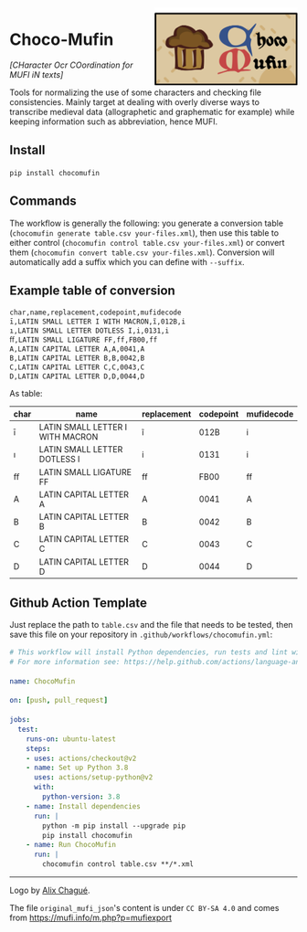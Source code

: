 <img src="./img/chocomufin.png" width="250" align="right">

# Choco-Mufin

*\[CHaracter Ocr COordination for MUFI iN texts\]*

Tools for normalizing the use of some characters and checking file consistencies. Mainly target at dealing with
overly diverse ways to transcribe medieval data (allographetic and graphematic for example) while keeping information
such as abbreviation, hence MUFI.

## Install

`pip install chocomufin`

## Commands

The workflow is generally the following: you generate a conversion table (`chocomufin generate table.csv your-files.xml`), then
use this table to either control (`chocomufin control table.csv your-files.xml`) or convert them (`chocomufin convert table.csv your-files.xml`).
Conversion will automatically add a suffix which you can define with `--suffix`.

## Example table of conversion


```csv
char,name,replacement,codepoint,mufidecode
ī,LATIN SMALL LETTER I WITH MACRON,ĩ,012B,i
ı,LATIN SMALL LETTER DOTLESS I,i,0131,i
ﬀ,LATIN SMALL LIGATURE FF,ff,FB00,ff
A,LATIN CAPITAL LETTER A,A,0041,A
B,LATIN CAPITAL LETTER B,B,0042,B
C,LATIN CAPITAL LETTER C,C,0043,C
D,LATIN CAPITAL LETTER D,D,0044,D
```

As table:

| char | name                             | replacement | codepoint | mufidecode |
|------|----------------------------------|-------------|-----------|------------|
| ī    | LATIN SMALL LETTER I WITH MACRON | ĩ           | 012B      | i          |
| ı    | LATIN SMALL LETTER DOTLESS I     | i           | 0131      | i          |
| ﬀ    | LATIN SMALL LIGATURE FF          | ff          | FB00      | ff         |
| A    | LATIN CAPITAL LETTER A           | A           | 0041      | A          |
| B    | LATIN CAPITAL LETTER B           | B           | 0042      | B          |
| C    | LATIN CAPITAL LETTER C           | C           | 0043      | C          |
| D    | LATIN CAPITAL LETTER D           | D           | 0044      | D          |


## Github Action Template 

Just replace the path to `table.csv` and the file that needs to be tested, then save this file on your repository in
`.github/workflows/chocomufin.yml`:

```yaml
# This workflow will install Python dependencies, run tests and lint with a single version of Python
# For more information see: https://help.github.com/actions/language-and-framework-guides/using-python-with-github-actions

name: ChocoMufin

on: [push, pull_request]

jobs:
  test:
    runs-on: ubuntu-latest
    steps:
    - uses: actions/checkout@v2
    - name: Set up Python 3.8
      uses: actions/setup-python@v2
      with:
        python-version: 3.8
    - name: Install dependencies
      run: |
        python -m pip install --upgrade pip
        pip install chocomufin
    - name: Run ChocoMufin
      run: |
        chocomufin control table.csv **/*.xml
```


---

Logo by [Alix Chagué](https://alix-tz.github.io).

The file `original_mufi_json`'s content is under `CC BY-SA 4.0` and comes from https://mufi.info/m.php?p=mufiexport 
